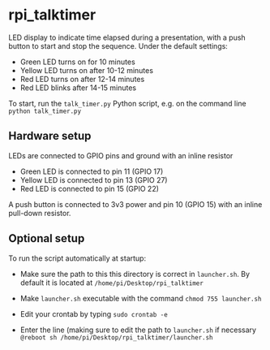 # rpi_talktimer

LED display to indicate time elapsed during a presentation, with a push button to start and stop the sequence. Under the default settings:

- Green LED turns on for 10 minutes
- Yellow LED turns on after 10-12 minutes
- Red LED turns on after 12-14 minutes
- Red LED blinks after 14-15 minutes

To start, run the `talk_timer.py` Python script, e.g. on the command line
```python talk_timer.py```

## Hardware setup

LEDs are connected to GPIO pins and ground with an inline resistor

- Green LED is connected to pin 11 (GPIO 17) 
- Yellow LED is connected to pin 13 (GPIO 27) 
- Red LED is connected to pin 15 (GPIO 22)

 
A push button is connected to 3v3 power and pin 10 (GPIO 15) with an inline pull-down resistor.

## Optional setup

To run the script automatically at startup:

- Make sure the path to this this directory is correct in `launcher.sh`. By default it is located at `/home/pi/Desktop/rpi_talktimer`

- Make `launcher.sh` executable with the command 
```chmod 755 launcher.sh```

- Edit your crontab by typing
```sudo crontab -e```

- Enter the line (making sure to edit the path to `launcher.sh` if necessary
```@reboot sh /home/pi/Desktop/rpi_talktimer/launcher.sh```